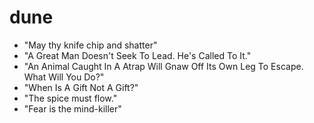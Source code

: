 # dune

* "May thy knife chip and shatter"
* "A Great Man Doesn't Seek To Lead. He's Called To It."
* "An Animal Caught In A Atrap Will Gnaw Off Its Own Leg To Escape. What Will You Do?"
* "When Is A Gift Not A Gift?"
* "The spice must flow."
* "Fear is the mind-killer"
